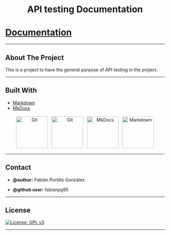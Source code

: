 <div id="top"></div>

  <h1 align="center">API testing Documentation</>

# [**Documentation**](https://fabianpg95.github.io/apiTesting-material/Fundamentals/introduction/)

___
<!-- ABOUT THE PROJECT -->
## **About The Project**

This is a project to have the general purpose of API testing in the project.

___
## **Built With**

* [Markdown](https://www.markdownguide.org/basic-syntax/)
* [MkDocs](https://www.mkdocs.org/)

<p align="center">
<img src="https://raw.githubusercontent.com/jmnote/z-icons/master/svg/git.svg" alt="Git" height="100" width="100" style="vertical-align:top; margin:4px">  <!-- Git -->
<img src="https://pngset.com/images/github-logo-label-text-symbol-transparent-png-2425199.png" alt="Git" height="100" width="100" style="vertical-align:top; margin:4px">  <!-- Github -->
<img src="https://ikerlandajuela.files.wordpress.com/2017/12/mkdocs.png" alt="MkDocs" height="100" width="100" style="vertical-align:top; margin:4px"> <!-- MkDocs -->
<img src="https://encrypted-tbn0.gstatic.com/images?q=tbn:ANd9GcT6wjuO9kjDU6J_zzq8M6cnmWD_V2wHthKHZWpRkfkS9ssEuYxEoiGQHF1mKgzPEXhR0zk&usqp=CAU" alt="Markdown" height="100" width="100" style="vertical-align:top; margin:4px"> <!-- Markdown -->
</p>

___
<!-- CONTACT -->
## **Contact**

* **@author:** Fabián Portillo González 

* **@github user:** fabianpg95
<!-- LICENSE -->
___

## **License**

[![License: GPL v3](https://img.shields.io/badge/License-GPLv3-blue.svg)](https://www.gnu.org/licenses/gpl-3.0)

___
